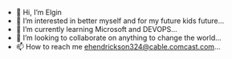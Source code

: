 - 👋 Hi, I’m Elgin 
- 👀 I’m interested in better myself and for my future kids future...
- 🌱 I’m currently learning Microsoft and DEVOPS...
- 💞️ I’m looking to collaborate on anything to change the world...
- 📫 How to reach me ehendrickson324@cable.comcast.com...

<!---
Comcas/Comcas is a ✨ special ✨ repository because its walking to my future drean Job as Gobal

